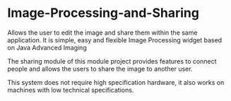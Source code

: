 # Image-Processing-and-Sharing

Allows the user to edit the image and share them within the same application.
It is simple, easy and flexible Image Processing widget based on Java Advanced Imaging

The sharing module of this module project provides features to connect people and allows the users to share the image to another user.

This system does not require high specification hardware, it also works on machines with low technical specifications.
